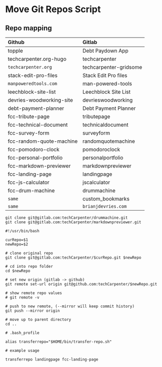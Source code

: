 # Move Git Repos Script

## Repo mapping

| Github                   | Gitlab                 |
| :----------------------- | :--------------------- |
| topple                   | Debt Paydown App       |
| techcarpenter.org-hugo   | techcarpenter          |
| `techcarpenter.org`      | techcarpenter-gridsome |
| stack-edit-pro-files     | Stack Edit Pro files   |
| `manpoweredtools.com`    | man-powered-tools      |
| leechblock-site-list     | Leechblock Site List   |
| devries-woodworking-site | devrieswoodworking     |
| debt-payment-planner     | Debt Payment Planner   |
| fcc-tribute-page         | tributepage            |
| fcc-technical-document   | technicaldocument      |
| fcc-survey-form          | surveyform             |
| fcc-random-quote-machine | randomquotemachine     |
| fcc-pomodoro-clock       | pomodoroclock          |
| fcc-personal-portfolio   | personalportfolio      |
| fcc-markdown-previewer   | markdownpreviewer      |
| fcc-landing-page         | landingpage            |
| fcc-js-calculator        | jscalculator           |
| fcc-drum-machine         | drummachine            |
| `same`                   | custom_bookmarks       |
| `same`                   | `brianjdevries.com`    |

```shell
git clone git@gitlab.com:techCarpenter/drummachine.git
git clone git@gitlab.com:techCarpenter/markdownpreviewer.git
```

```shell
#!/usr/bin/bash

curRepo=$1
newRepo=$2

# clone original repo
git clone git@gitlab.com:techCarpenter/$curRepo.git $newRepo

# cd into repo folder
cd $newRepo

# set new origin (gitlab -> github)
git remote set-url origin git@github.com:techCarpenter/$newRepo.git

# show remote repo values
# git remote -v

# push to new remote, (--mirror will keep commit history)
git push --mirror origin

# move up to parent directory
cd ..
```

```shell
# .bash_profile

alias transferrepo="$HOME/bin/transfer-repo.sh"
```

```shell
# example usage

transferrepo landingpage fcc-landing-page
```
